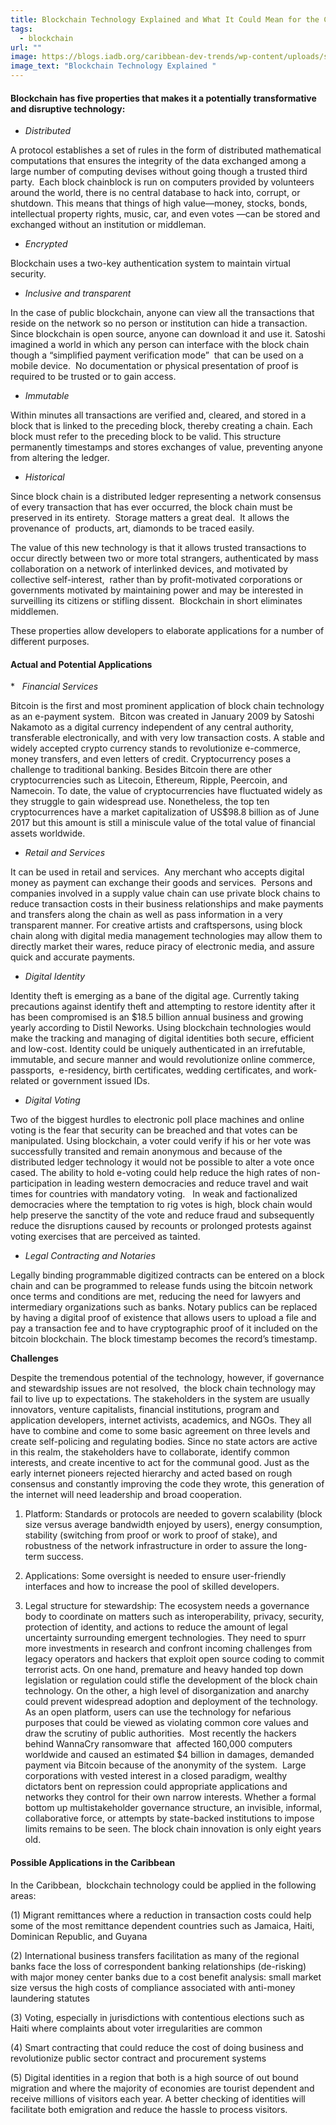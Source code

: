 ```yaml
---
title: Blockchain Technology Explained and What It Could Mean for the Caribbean
tags:
  - blockchain
url: ""
image: https://blogs.iadb.org/caribbean-dev-trends/wp-content/uploads/sites/34/2017/12/Blockchain1.jpg
image_text: "Blockchain Technology Explained "
---
```


#### Blockchain has five properties that makes it a potentially transformative and disruptive technology:

*   _Distributed_
    

A protocol establishes a set of rules in the form of distributed mathematical computations that ensures the integrity of the data exchanged among a large number of computing devises without going though a trusted third party.  Each block chainblock is run on computers provided by volunteers around the world, there is no central database to hack into, corrupt, or shutdown. This means that things of high value—money, stocks, bonds, intellectual property rights, music, car, and even votes —can be stored and exchanged without an institution or middleman.

*   _Encrypted_
    

Blockchain uses a two-key authentication system to maintain virtual security.

*   _Inclusive and transparent_
    

In the case of public blockchain, anyone can view all the transactions that reside on the network so no person or institution can hide a transaction. Since blockchain is open source, anyone can download it and use it. Satoshi imagined a world in which any person can interface with the block chain though a “simplified payment verification mode”  that can be used on a mobile device.  No documentation or physical presentation of proof is required to be trusted or to gain access.

*   _Immutable_
    

Within minutes all transactions are verified and, cleared, and stored in a block that is linked to the preceding block, thereby creating a chain. Each block must refer to the preceding block to be valid. This structure permanently timestamps and stores exchanges of value, preventing anyone from altering the ledger.

*   _Historical_
    

Since block chain is a distributed ledger representing a network consensus of every transaction that has ever occurred, the block chain must be preserved in its entirety.  Storage matters a great deal.  It allows the provenance of  products, art, diamonds to be traced easily.

The value of this new technology is that it allows trusted transactions to occur directly between two or more total strangers, authenticated by mass collaboration on a network of interlinked devices, and motivated by collective self-interest,  rather than by profit-motivated corporations or governments motivated by maintaining power and may be interested in surveilling its citizens or stifling dissent.  Blockchain in short eliminates middlemen.

These properties allow developers to elaborate applications for a number of different purposes.

#### **Actual and Potential Applications**

\*   _Financial Services_

Bitcoin is the first and most prominent application of block chain technology as an e-payment system.  Bitcon was created in January 2009 by Satoshi Nakamoto as a digital currency independent of any central authority, transferable electronically, and with very low transaction costs. A stable and widely accepted crypto currency stands to revolutionize e-commerce, money transfers, and even letters of credit. Cryptocurrency poses a challenge to traditional banking. Besides Bitcoin there are other cryptocurrencies such as Litecoin, Ethereum, Ripple, Peercoin, and Namecoin. To date, the value of cryptocurrencies have fluctuated widely as they struggle to gain widespread use. Nonetheless, the top ten cryptocurrences have a market capitalization of US$98.8 billion as of June 2017 but this amount is still a miniscule value of the total value of financial assets worldwide.

*   _Retail and Services_
    

It can be used in retail and services.  Any merchant who accepts digital money as payment can exchange their goods and services.  Persons and companies involved in a supply value chain can use private block chains to reduce transaction costs in their business relationships and make payments and transfers along the chain as well as pass information in a very transparent manner. For creative artists and craftspersons, using block chain along with digital media management technologies may allow them to directly market their wares, reduce piracy of electronic media, and assure quick and accurate payments.

*   _Digital Identity_
    

Identity theft is emerging as a bane of the digital age. Currently taking precautions against identify theft and attempting to restore identity after it has been compromised is an $18.5 billion annual business and growing yearly according to Distil Neworks. Using blockchain technologies would make the tracking and managing of digital identities both secure, efficient and low-cost. Identity could be uniquely authenticated in an irrefutable, immutable, and secure manner and would revolutionize online commerce, passports,  e-residency, birth certificates, wedding certificates, and work-related or government issued IDs.

*   _Digital Voting_
    

Two of the biggest hurdles to electronic poll place machines and online voting is the fear that security can be breached and that votes can be manipulated. Using blockchain, a voter could verify if his or her vote was successfully transited and remain anonymous and because of the distributed ledger technology it would not be possible to alter a vote once cased. The ability to hold e-voting could help reduce the high rates of non-participation in leading western democracies and reduce travel and wait times for countries with mandatory voting.   In weak and factionalized democracies where the temptation to rig votes is high, block chain would help preserve the sanctity of the vote and reduce fraud and subsequently reduce the disruptions caused by recounts or prolonged protests against voting exercises that are perceived as tainted.

*   _Legal Contracting and Notaries_
    

Legally binding programmable digitized contracts can be entered on a block chain and can be programmed to release funds using the bitcoin network once terms and conditions are met, reducing the need for lawyers and intermediary organizations such as banks. Notary publics can be replaced by having a digital proof of existence that allows users to upload a file and pay a transaction fee and to have cryptographic proof of it included on the bitcoin blockchain. The block timestamp becomes the record’s timestamp.

**Challenges**

Despite the tremendous potential of the technology, however, if governance and stewardship issues are not resolved,  the block chain technology may fail to live up to expectations. The stakeholders in the system are usually innovators, venture capitalists, financial institutions, program and application developers, internet activists, academics, and NGOs. They all have to combine and come to some basic agreement on three levels and create self-policing and regulating bodies. Since no state actors are active in this realm, the stakeholders have to collaborate, identify common interests, and create incentive to act for the communal good. Just as the early internet pioneers rejected hierarchy and acted based on rough consensus and constantly improving the code they wrote, this generation of the internet will need leadership and broad cooperation.

1.  Platform: Standards or protocols are needed to govern scalability (block size versus average bandwidth enjoyed by users), energy consumption, stability (switching from proof or work to proof of stake), and robustness of the network infrastructure in order to assure the long-term success.
    

2.  Applications: Some oversight is needed to ensure user-friendly interfaces and how to increase the pool of skilled developers.
    

3.  Legal structure for stewardship: The ecosystem needs a governance body to coordinate on matters such as interoperability, privacy, security, protection of identity, and actions to reduce the amount of legal uncertainty surrounding emergent technologies. They need to spurr more investments in research and confront incoming challenges from legacy operators and hackers that exploit open source coding to commit terrorist acts. On one hand, premature and heavy handed top down legislation or regulation could stifle the development of the block chain technology. On the other, a high level of disorganization and anarchy could prevent widespread adoption and deployment of the technology. As an open platform, users can use the technology for nefarious purposes that could be viewed as violating common core values and draw the scrutiny of public authorities.  Most recently the hackers behind WannaCry ransomware that  affected 160,000 computers worldwide and caused an estimated $4 billion in damages, demanded payment via Bitcoin because of the anonymity of the system.  Large corporations with vested interest in a closed paradigm, wealthy dictators bent on repression could appropriate applications and networks they control for their own narrow interests. Whether a formal bottom up multistakeholder governance structure, an invisible, informal, collaborative force, or attempts by state-backed institutions to impose limits remains to be seen. The block chain innovation is only eight years old.
    

#### **Possible Applications in the Caribbean**

In the Caribbean,  blockchain technology could be applied in the following areas:

(1) Migrant remittances where a reduction in transaction costs could help some of the most remittance dependent countries such as Jamaica, Haiti, Dominican Republic, and Guyana

(2) International business transfers facilitation as many of the regional banks face the loss of correspondent banking relationships (de-risking) with major money center banks due to a cost benefit analysis: small market size versus the high costs of compliance associated with anti-money laundering statutes

(3) Voting, especially in jurisdictions with contentious elections such as Haiti where complaints about voter irregularities are common

(4) Smart contracting that could reduce the cost of doing business and revolutionize public sector contract and procurement systems

(5) Digital identities in a region that both is a high source of out bound migration and where the majority of economies are tourist dependent and receive millions of visitors each year. A better checking of identities will facilitate both emigration and reduce the hassle to process visitors.
